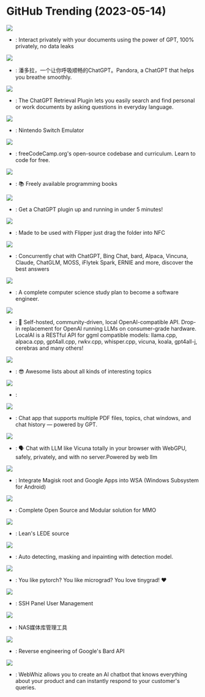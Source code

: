 # GitHub Trending (2023-05-14)

![](https://img.shields.io/badge/Python-New%202-green?style=flat-square&logo=appveyor)
- [](https://github.comundefined): Interact privately with your documents using the power of GPT, 100% privately, no data leaks

![](https://img.shields.io/badge/Python-New%20124-green?style=flat-square&logo=appveyor)
- [](https://github.comundefined): 潘多拉，一个让你呼吸顺畅的ChatGPT。Pandora, a ChatGPT that helps you breathe smoothly.

![](https://img.shields.io/badge/Python-New%2057-green?style=flat-square&logo=appveyor)
- [](https://github.comundefined): The ChatGPT Retrieval Plugin lets you easily search and find personal or work documents by asking questions in everyday language.

![](https://img.shields.io/badge/C%2B%2B-New%20132-green?style=flat-square&logo=appveyor)
- [](https://github.comundefined): Nintendo Switch Emulator

![](https://img.shields.io/badge/TypeScript-New%20115-green?style=flat-square&logo=appveyor)
- [](https://github.comundefined): freeCodeCamp.org's open-source codebase and curriculum. Learn to code for free.

![](https://img.shields.io/badge/none-New%20114-green?style=flat-square&logo=appveyor)
- [](https://github.comundefined): 📚 Freely available programming books

![](https://img.shields.io/badge/Python-New%2043-green?style=flat-square&logo=appveyor)
- [](https://github.comundefined): Get a ChatGPT plugin up and running in under 5 minutes!

![](https://img.shields.io/badge/Python-New%2021-green?style=flat-square&logo=appveyor)
- [](https://github.comundefined): Made to be used with Flipper just drag the folder into NFC

![](https://img.shields.io/badge/JavaScript-New%2047-green?style=flat-square&logo=appveyor)
- [](https://github.comundefined): Concurrently chat with ChatGPT, Bing Chat, bard, Alpaca, Vincuna, Claude, ChatGLM, MOSS, iFlytek Spark, ERNIE and more, discover the best answers

![](https://img.shields.io/badge/none-New%20128-green?style=flat-square&logo=appveyor)
- [](https://github.comundefined): A complete computer science study plan to become a software engineer.

![](https://img.shields.io/badge/Go-New%20133-green?style=flat-square&logo=appveyor)
- [](https://github.comundefined): 🤖 Self-hosted, community-driven, local OpenAI-compatible API. Drop-in replacement for OpenAI running LLMs on consumer-grade hardware. LocalAI is a RESTful API for ggml compatible models: llama.cpp, alpaca.cpp, gpt4all.cpp, rwkv.cpp, whisper.cpp, vicuna, koala, gpt4all-j, cerebras and many others!

![](https://img.shields.io/badge/none-New%20214-green?style=flat-square&logo=appveyor)
- [](https://github.comundefined): 😎 Awesome lists about all kinds of interesting topics

![](https://img.shields.io/badge/C%2B%2B-New%2024-green?style=flat-square&logo=appveyor)
- [](https://github.comundefined): 

![](https://img.shields.io/badge/TypeScript-New%2024-green?style=flat-square&logo=appveyor)
- [](https://github.comundefined): Chat app that supports multiple PDF files, topics, chat windows, and chat history — powered by GPT.

![](https://img.shields.io/badge/JavaScript-New%2019-green?style=flat-square&logo=appveyor)
- [](https://github.comundefined): 🗣️ Chat with LLM like Vicuna totally in your browser with WebGPU, safely, privately, and with no server.Powered by web llm

![](https://img.shields.io/badge/Shell-New%2015-green?style=flat-square&logo=appveyor)
- [](https://github.comundefined): Integrate Magisk root and Google Apps into WSA (Windows Subsystem for Android)

![](https://img.shields.io/badge/C%2B%2B-New%2069-green?style=flat-square&logo=appveyor)
- [](https://github.comundefined): Complete Open Source and Modular solution for MMO

![](https://img.shields.io/badge/C-New%2017-green?style=flat-square&logo=appveyor)
- [](https://github.comundefined): Lean's LEDE source

![](https://img.shields.io/badge/Python-New%2021-green?style=flat-square&logo=appveyor)
- [](https://github.comundefined): Auto detecting, masking and inpainting with detection model.

![](https://img.shields.io/badge/Python-New%2060-green?style=flat-square&logo=appveyor)
- [](https://github.comundefined): You like pytorch? You like micrograd? You love tinygrad! ❤️

![](https://img.shields.io/badge/Shell-New%2048-green?style=flat-square&logo=appveyor)
- [](https://github.comundefined): SSH Panel User Management

![](https://img.shields.io/badge/none-New%2028-green?style=flat-square&logo=appveyor)
- [](https://github.comundefined): NAS媒体库管理工具

![](https://img.shields.io/badge/Python-New%2023-green?style=flat-square&logo=appveyor)
- [](https://github.comundefined): Reverse engineering of Google's Bard API

![](https://img.shields.io/badge/TypeScript-New%207-green?style=flat-square&logo=appveyor)
- [](https://github.comundefined): WebWhiz allows you to create an AI chatbot that knows everything about your product and can instantly respond to your customer's queries.

